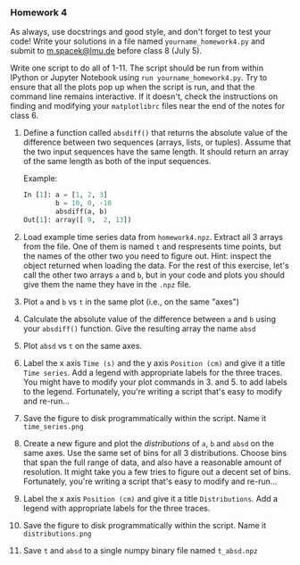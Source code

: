 ### Homework 4

As always, use docstrings and good style, and don't forget to test your code! Write your solutions in a file named `yourname_homework4.py` and submit to m.spacek@lmu.de before class 8 (July 5).

Write one script to do all of 1-11. The script should be run from within IPython or Jupyter Notebook using `run yourname_homework4.py`. Try to ensure that all the plots pop up when the script is run, and that the command line remains interactive. If it doesn't, check the instructions on finding and modifying your `matplotlibrc` files near the end of the notes for class 6.

1. Define a function called `absdiff()` that returns the absolute value of the difference between two sequences (arrays, lists, or tuples). Assume that the two input sequences have the same length. It should return an array of the same length as both of the input sequences.

    Example:
    ```python
    In [1]: a = [1, 2, 3]
            b = 10, 0, -10
            absdiff(a, b)
    Out[1]: array([ 9,  2, 13])
    ````
2. Load example time series data from `homework4.npz`. Extract all 3 arrays from the file. One of them is named `t` and respresents time points, but the names of the other two you need to figure out. Hint: inspect the object returned when loading the data. For the rest of this exercise, let's call the other two arrays `a` and `b`, but in your code and plots you should give them the name they have in the `.npz` file.
3. Plot `a` and `b` vs `t` in the same plot (i.e., on the same "axes")
4. Calculate the absolute value of the difference between `a` and `b` using your `absdiff()` function. Give the resulting array the name `absd`
5. Plot `absd` vs `t` on the same axes.
6. Label the x axis `Time (s)` and the y axis `Position (cm)` and give it a title `Time series`. Add a legend with appropriate labels for the three traces. You might have to modify your plot commands in 3. and 5. to add labels to the legend. Fortunately, you're writing a script that's easy to modify and re-run...
7. Save the figure to disk programmatically within the script. Name it `time_series.png`
8. Create a new figure and plot the *distributions* of `a`, `b` and `absd` on the same axes. Use the same set of bins for all 3 distributions. Choose bins that span the full range of data, and also have a reasonable amount of resolution. It might take you a few tries to figure out a decent set of bins. Fortunately, you're writing a script that's easy to modify and re-run...
9. Label the x axis `Position (cm)` and give it a title `Distributions`. Add a legend with appropriate labels for the three traces.
10. Save the figure to disk programmatically within the script. Name it `distributions.png`
11. Save `t` and `absd` to a single numpy binary file named `t_absd.npz`
